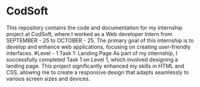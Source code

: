 # CodSoft
This repository contains the code and documentation for my internship project at CodSoft, where I worked as a Web developer Intern from SEPTEMBER - 25 to OCTOBER - 25. The primary goal of this internship is to develop and enhance web applications, focusing on creating user-friendly interfaces.
#Level - 1
Task 1: Landing Page
As part of my internship, I successfully completed Task 1 on Level 1, which involved designing a landing page. This project significantly enhanced my skills in HTML and CSS, allowing me to create a responsive design that adapts seamlessly to various screen sizes and devices.
